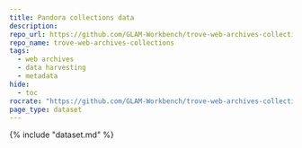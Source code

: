 ```yaml
---
title: Pandora collections data
description: 
repo_url: https://github.com/GLAM-Workbench/trove-web-archives-collections
repo_name: trove-web-archives-collections
tags:
  - web archives
  - data harvesting
  - metadata
hide:
  - toc
rocrate: "https://github.com/GLAM-Workbench/trove-web-archives-collections/raw/main/ro-crate-metadata.json"
page_type: dataset
---
```


{% include "dataset.md" %}

